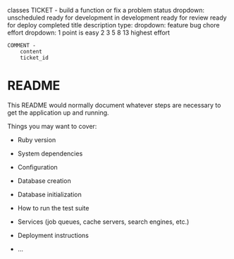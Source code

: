 classes 
    TICKET - build a function or fix a problem
        status 
            dropdown: 
                unscheduled
                ready for development
                in development
                ready for review 
                ready for deploy
                completed
        title 
        description
        type: 
            dropdown: 
                feature 
                bug 
                chore
        effort 
            dropdown: 
                1 point is easy 
                2
                3
                5
                8
                13 highest effort

    COMMENT - 
        content
        ticket_id

    



# README

This README would normally document whatever steps are necessary to get the
application up and running.

Things you may want to cover:

* Ruby version

* System dependencies

* Configuration

* Database creation

* Database initialization

* How to run the test suite

* Services (job queues, cache servers, search engines, etc.)

* Deployment instructions

* ...
